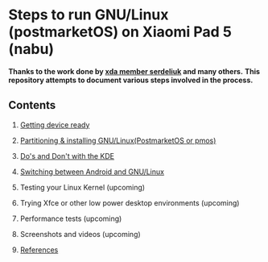 # Steps to run GNU/Linux (postmarketOS) on Xiaomi Pad 5 (nabu)

**Thanks to the work done by [xda member serdeliuk](https://forum.xda-developers.com/t/rom-postmarketos-linux-boot-on-xiaomi-pad-5-nabu.4454143/) and many others.**
**This repository attempts to document various steps involved in the process.**

## Contents

1. [Getting device ready](root.md)

2. [Partitioning & installing GNU/Linux(PostmarketOS or pmos)](installing-postmarketOS.md)

3. [Do's and Don't with the KDE](kde-tweaks.md)

4. [Switching between Android and GNU/Linux](switch-slots.md)

5. Testing your Linux Kernel (upcoming)

6. Trying Xfce or other low power desktop environments (upcoming)

7. Performance tests (upcoming)

8. Screenshots and videos (upcoming)

9. [References](references.md)

   

